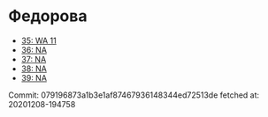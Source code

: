 # Федорова
- [35: WA 11](35.md)
- [36: NA](36.md)
- [37: NA](37.md)
- [38: NA](38.md)
- [39: NA](39.md)

Commit: 079196873a1b3e1af87467936148344ed72513de
 fetched at: 20201208-194758
